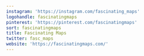 ```yaml
---
instagram: 'https://instagram.com/fascinating_maps'
logohandle: fascinatingmaps
pinterest: 'https://pinterest.com/fascinatingmaps'
sort: fascinatingmaps
title: Fascinating Maps
twitter: fasc_maps
website: 'https://fascinatingmaps.com/'
---
```


